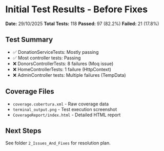 # Initial Test Results - Before Fixes

**Date:** 29/10/2025
**Total Tests:** 118
**Passed:** 97 (82.2%)
**Failed:** 21 (17.8%)

## Test Summary
- ✅ DonationServiceTests: Mostly passing
- ✅ Most controller tests: Passing
- ❌ DonorsControllerTests: 8 failures (Moq issue)
- ❌ HomeControllerTests: 1 failure (HttpContext)
- ❌ AdminController tests: Multiple failures (TempData)

## Coverage Files
- `coverage.cobertura.xml` - Raw coverage data
- `terminal_output.png` - Test execution screenshot
- `CoverageReport/index.html` - Detailed HTML report

## Next Steps
See folder `2_Issues_And_Fixes` for resolution plan.